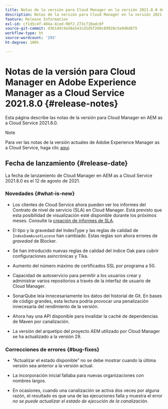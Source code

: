 ```yaml
---
title: Notas de la versión para Cloud Manager en la versión 2021.8.0 de AEM as a Cloud Service
description: Notas de la versión para Cloud Manager en la versión 2021.8.0 de AEM as a Cloud Service
feature: Release Information
exl-id: cf1d5c4f-404a-4ced-90f2-273c710adc0f
source-git-commit: d361ddc9a50a543cd1d5f260c09920c5a9d6d675
workflow-type: ht
source-wordcount: '293'
ht-degree: 100%

---
```


# Notas de la versión para Cloud Manager en Adobe Experience Manager as a Cloud Service 2021.8.0 {#release-notes}

Esta página describe las notas de la versión para Cloud Manager en AEM as a Cloud Service 2021.8.0.

>[!NOTE]
>Para ver las notas de la versión actuales de Adobe Experience Manager as a Cloud Service, haga clic [aquí](https://experienceleague.adobe.com/docs/experience-manager-cloud-service/content/release-notes/release-notes/release-notes-current.html?lang=es).

## Fecha de lanzamiento {#release-date}

La fecha de lanzamiento de Cloud Manager en AEM as a Cloud Service 2021.8.0 es el 12 de agosto de 2021.

### Novedades {#what-is-new}

* Los clientes de Cloud Service ahora pueden ver los informes del Contrato de nivel de servicio (SLA) en Cloud Manager. Está previsto que esta posibilidad de visualización esté disponible durante los próximos meses.
Consulte la [creación de informes de SLA](https://experienceleague.adobe.com/docs/experience-manager-cloud-service/content/implementing/using-cloud-manager/sla-reporting.html?lang=es).

* El tipo y la gravedad del IndexType y las reglas de calidad de `IndexDamAssetLucene` han cambiado. Estas reglas son ahora errores de *gravedad* de Blocker.

* Se han introducido nuevas reglas de calidad del índice Oak para cubrir configuraciones asincrónicas y Tika.

* Aumento del número máximo de certificados SSL por programa a 50.

* Capacidad de autoservicio para permitir a los usuarios crear y administrar varios repositorios a través de la interfaz de usuario de Cloud Manager.

* SonarQube leía innecesariamente los datos del historial de Git. En bases de código grandes, esta lectura podría provocar una penalización innecesaria del rendimiento de la versión.

* Ahora hay una API disponible para invalidar la caché de dependencias de Maven por canalización.

* La versión del arquetipo del proyecto AEM utilizado por Cloud Manager se ha actualizado a la versión 29.

### Correcciones de errores {#bug-fixes}

* “Actualizar el estado disponible” no se debe mostrar cuando la última versión sea anterior a la versión actual.

* La incorporación inicial fallaba para nuevas organizaciones con nombres largos.

* En ocasiones, cuando una canalización se activa dos veces por alguna razón, el resultado es que una de las ejecuciones falla y muestra el error *no se puede actualizar el estado de ejecución de la canalización*.
